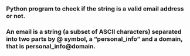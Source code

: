 ### Python program to check if the string is a valid email address or not. 
### An email is a string (a subset of ASCII characters) separated into two parts by @ symbol, a “personal_info” and a domain, that is personal_info@domain.
